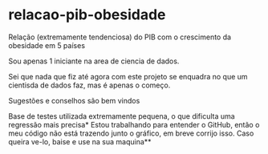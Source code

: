 # relacao-pib-obesidade
Relação (extremamente tendenciosa) do PIB com o crescimento da obesidade em 5 países


Sou apenas 1 iniciante na area de ciencia de dados.

Sei que nada que fiz até agora com este projeto se enquadra no que um cientisda de dados faz, mas é apenas o começo.

Sugestões e conselhos são bem vindos



Base de testes utilizada extremamente pequena, o que dificulta uma regressão mais precisa*
Estou trabalhando para entender o GitHub, então o meu código não está trazendo junto o gráfico, em breve corrijo isso. Caso queira ve-lo, baise e use na sua maquina**
